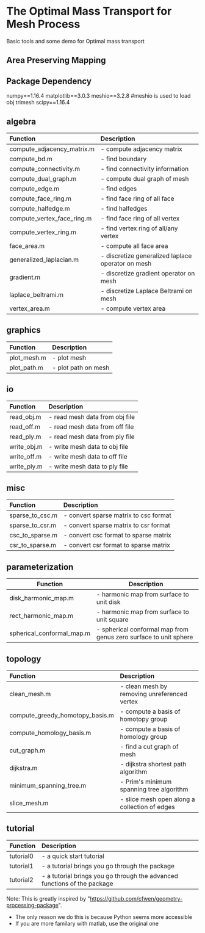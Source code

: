 # The Optimal Mass Transport for Mesh Process
Basic tools  and some demo for Optimal mass transport

## Area Preserving Mapping


## Package Dependency
numpy==1.16.4
matplotlib==3.0.3
meshio==3.2.8  #meshio is used to load obj trimesh
scipy==1.16.4



## algebra

 | Function | Description |
 | :--------| :---------- |
 | compute_adjacency\_matrix.m | - compute adjacency matrix
 | compute_bd.m                | - find boundary
 | compute_connectivity.m      | - find connectivity information|
 | compute_dual\_graph.m       | - compute dual graph of mesh|
 | compute_edge.m              | - find edges|
 | compute_face\_ring.m        | - find face ring of all face|
 | compute_halfedge.m          | - find halfedges|
 | compute_vertex\_face\_ring.m| - find face ring of all vertex|
 | compute_vertex\_ring.m      | - find vertex ring of all/any vertex|
 | face_area.m                 | - compute all face area|
 | generalized_laplacian.m     | - discretize generalized laplace operator on mesh|
 | gradient.m                  | - discretize gradient operator on mesh|
 | laplace_beltrami.m          | - discretize Laplace Beltrami on mesh|
 | vertex_area.m               | - compute vertex area|

## graphics

 | Function | Description |
 | :------- | :---------- |
 | plot_mesh.m                | - plot mesh|
 | plot_path.m                | - plot path on mesh|

## io

 | Function | Description |
 | :------- | :---------- |
 | read_obj.m                 | - read mesh data from obj file|
 | read_off.m                 | - read mesh data from off file|
 | read_ply.m                 | - read mesh data from ply file|
 | write_obj.m                | - write mesh data to obj file|
 | write_off.m                | - write mesh data to off file|
 | write_ply.m                | - write mesh data to ply file|

## misc

 | Function | Description |
 | :------- | :---------- |
 | sparse_to_csc.m            | - convert sparse matrix to csc format|
 | sparse_to_csr.m            | - convert sparse matrix to csr format|
 | csc_to_sparse.m            | - convert csc format to sparse matrix|
 | csr_to_sparse.m            | - convert csr format to sparse matrix|

## parameterization

 | Function | Description |
 | -------- | ----------- |
 | disk_harmonic_map.m        | - harmonic map from surface to unit disk|
 | rect_harmonic_map.m        | - harmonic map from surface to unit square|
 | spherical_conformal_map.m  | - spherical conformal map from genus zero surface to unit sphere|

## topology

 | Function | Description |
 | :------- | :---------- |
 | clean_mesh.m               | - clean mesh by removing unreferenced vertex|
 | compute_greedy_homotopy_basis.m | - compute a basis of homotopy group|
 | compute_homology_basis.m   | - compute a basis of homology group|
 | cut_graph.m                | - find a cut graph of mesh|
 | dijkstra.m                 | - dijkstra shortest path algorithm|
 | minimum_spanning_tree.m    | - Prim's minimum spanning tree algorithm|
 | slice_mesh.m               | - slice mesh open along a collection of edges|

## tutorial

 | Function | Description |
 | :------- | :---------- |
 | tutorial0                  | - a quick start tutorial|
 | tutorial1                  | - a tutorial brings you go through the package|
 | tutorial2                  | - a tutorial brings you go through the advanced functions of the package|


Note: This is greatly inspired by "https://github.com/cfwen/geometry-processing-package".
- The only reason we do this is because Python seems more accessible
- If you are more familary with matlab, use the original one
